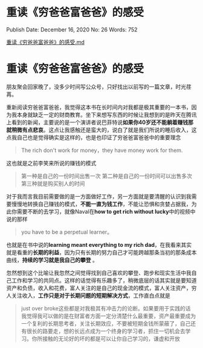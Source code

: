 # 重读《穷爸爸富爸爸》的感受

Publish Date: December 16, 2020
No: 26
Words: 752

[重读《穷爸爸富爸爸》的感受.md](%E9%87%8D%E8%AF%BB%E3%80%8A%E7%A9%B7%E7%88%B8%E7%88%B8%E5%AF%8C%E7%88%B8%E7%88%B8%E3%80%8B%E7%9A%84%E6%84%9F%E5%8F%97%2044f11e8742044311802aab7096ab31c7.md)

# 重读《穷爸爸富爸爸》的感受

朋友聚会回家晚了，没多少时间写公众号，只好找出以前写的一篇文章，时光荏苒。

重新阅读穷爸爸富爸爸，我觉得这本书在长时间内对我都是极其重要的一本书，因为我本身就缺乏一定的财商教育。坐下来想写东西的时候让我想到的是昨天在腾讯上看到的新闻，主要说的是一个演讲者说巴菲特说**如果你40岁还不能躺着赚钱那就稍微有点悲哀**。这点让我感触还是蛮大的，说白了就是我们所说的睡后收入，这点我自己也是觉得确实是这样的，也是也印证了穷爸爸富爸爸中的重要理念

> The rich don't work for money，they have money work for them.
> 

这也就是之前李笑来所说的赚钱的模式

> 第一种是自己的一份时间出售一次 第二种是自己的一份时间可以出售多次 第三种就是购买别人的时间
> 

对于我而言我目前需要做的是一方面做好工作，另一方面就是要清醒的认识到我需要慢慢地转换自己赚钱的模式，**不能一直为钱工作**，不能让恐惧和贪婪占据我，为此你需要不断的去学习，就像Naval在**how to get rich without lucky**中的视频中说的那样

> you have to be a perpetual learner。
> 

也就是在书中说的**learning meant everything to my rich dad**，在我看来其实就是看重的**长期的利益**，因为只有长期的努力自己才可能跨越那条当初的那条成本曲线，**持续的学习就是我自己的攀登** 。

忽然想到这个比喻让我忽然之间觉得找到自己喜欢的攀登、跑步和现实生活中我自己工作和学习的共同点。这样的话觉得有乐趣多了，稍微底层的话其实就是要知道资产和负债，收入和花费，富人关注的是自己的现金流的模式，富人关注资产，穷人关注收入，**工作只是对于长期问题的短期解决方式**，工作直白点就是

> just over broke这些都是对我极其有冲击力的论断。如果要用于实践的话 我觉得我可以做的是在财富者方面一定分清楚什么最重要，资产最重要成为一个复利的长期思考者，关注长期效应，不要被短期金钱所蒙蔽了，自己还有很长的路要走，想的长远点成为一个终身的学习者，抓住一切机会去学习。你所接触的无论好的坏的都是可以让你自己学习的，谦虚和开放
>